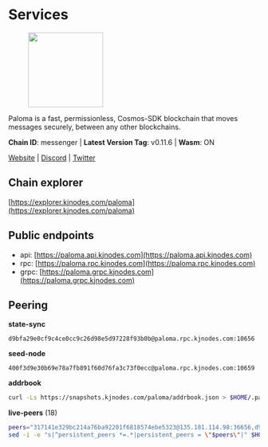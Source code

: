 # Services

<figure><img src="https://raw.githubusercontent.com/kj89/testnet_manuals/main/pingpub/logos/paloma.png" width="150" alt=""><figcaption></figcaption></figure>

Paloma is a fast, permissionless, Cosmos-SDK blockchain that  moves messages securely, between any other blockchains.

**Chain ID**: messenger | **Latest Version Tag**: v0.11.6 | **Wasm**: ON

[Website](https://www.palomachain.com) | [Discord](https://discord.gg/tKVFpfdSw4) | [Twitter](https://twitter.com/paloma_chain)




## Chain explorer
[https://explorer.kjnodes.com/paloma](https://explorer.kjnodes.com/paloma)

## Public endpoints

* api: [https://paloma.api.kjnodes.com](https://paloma.api.kjnodes.com)
* rpc: [https://paloma.rpc.kjnodes.com](https://paloma.rpc.kjnodes.com)
* grpc: [https://paloma.grpc.kjnodes.com](https://paloma.grpc.kjnodes.com)

## Peering

**state-sync**

```text
d9bfa29e0cf9c4ce0cc9c26d98e5d97228f93b0b@paloma.rpc.kjnodes.com:10656
```

**seed-node**

```text
400f3d9e30b69e78a7fb891f60d76fa3c73f0ecc@paloma.rpc.kjnodes.com:10659
```

**addrbook**
```bash
curl -Ls https://snapshots.kjnodes.com/paloma/addrbook.json > $HOME/.paloma/config/addrbook.json
```

**live-peers** (18)
```bash
peers="317141e329bc214a76ba92201f6818574ebe5323@135.181.114.98:36656,d9bfa29e0cf9c4ce0cc9c26d98e5d97228f93b0b@65.109.88.38:10656,8ed8cddfac504d986a2c6545def0e57b2c6aa5db@65.109.106.172:38656,9581fadb9a32f2af89d575bb0f2661b9bb216d41@46.4.23.108:26656,16f0d09580054101394ea08bbb48b1ad5bb91a27@95.214.52.144:10656,106350c704aa5e2e0af1464cd3269372d86a9b24@148.113.137.33:26656,7fc87c698d58bcbd1c6092f951d5f150eed05744@138.201.156.255:26656,22e7a98b54070bee0f504305d9ed0fb7a2b24ab6@34.221.60.207:26656,874ccf9df2e4c678a18a1fb45a1d3bb703f87fa0@65.109.172.249:26656,4569193b58dfc6d9ca9acd4e2bcabf596e5b6b3c@65.21.7.251:10656,6ee0ed8ddb1eaaf095686962d71fddb1383b5199@65.21.138.123:26656,1a0232b9426aa1c7a78c92a2136b69d050bb6942@65.108.224.126:26656,9cf215d69773173a4c40eb2e811cea8aa7e37432@213.239.216.252:21656,d73f7f6de427369a60245725047f49b1fd0e0a2f@65.108.199.26:31656,999dd829036eb4a2c4024b0d35d0fa7c02562770@84.54.23.3:34656,60066422d3b70fbf7571012b267dc2cccd9603d5@149.102.156.223:26656,08c242d4505c5db223647069fdc0acb6e90079aa@65.109.106.214:26656,f4c43099e04b721c54a454dad85f61da49be90bc@65.108.199.222:28656"
sed -i -e "s|^persistent_peers *=.*|persistent_peers = \"$peers\"|" $HOME/.paloma/config/config.toml
```
